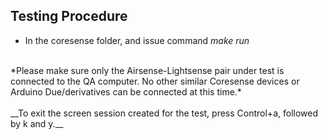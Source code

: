## Testing Procedure
*  In the coresense folder, and issue command *make run* </br>
</br>
*Please make sure only the Airsense-Lightsense pair under test is connected to the QA computer. No other similar Coresense devices or Arduino Due/derivatives can be connected at this time.* </br>
</br>
__To exit the screen session created for the test, press Control+a, followed by k and y.__
